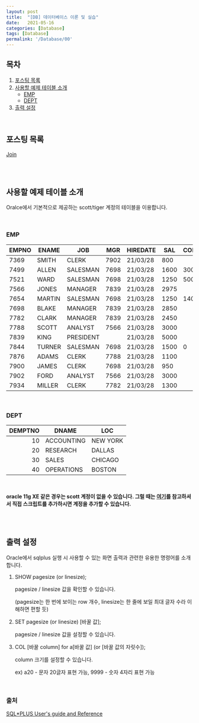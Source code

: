 ```yaml
---
layout: post
title:  "[DB] 데이터베이스 이론 및 실습"
date:   2021-05-16
categories: [Database]
tags: [Database]
permalink: '/Database/00'
---
```


## 목차
1. [포스팅 목록](#포스팅-목록)
2. [사용할 예제 테이블 소개](#사용할-예제-테이블-소개)
    * [EMP](#EMP)
    * [DEPT](#DEPT)
3. [출력 설정](#출력-설정)

<br>

## 포스팅 목록

<a href="https://kkarung.github.io/Database/01" target="_blank">Join</a>

<br><br>

## 사용할 예제 테이블 소개

Oralce에서 기본적으로 제공하는 scott/tiger 계정의 테이블을 이용합니다.

<br>

### EMP

| EMPNO | ENAME  | JOB       | MGR  | HIREDATE | SAL  | COMM | DEPTNO |
|-------|--------|-----------|------|----------|------|------|--------|
| 7369  | SMITH  | CLERK     | 7902 | 21/03/28 | 800  |      | 20     |
| 7499  | ALLEN  | SALESMAN  | 7698 | 21/03/28 | 1600 | 300  | 30     |
| 7521  | WARD   | SALESMAN  | 7698 | 21/03/28 | 1250 | 500  | 30     |
| 7566  | JONES  | MANAGER   | 7839 | 21/03/28 | 2975 |      | 20     |
| 7654  | MARTIN | SALESMAN  | 7698 | 21/03/28 | 1250 | 1400 | 30     |
| 7698  | BLAKE  | MANAGER   | 7839 | 21/03/28 | 2850 |      | 30     |
| 7782  | CLARK  | MANAGER   | 7839 | 21/03/28 | 2450 |      | 10     |
| 7788  | SCOTT  | ANALYST   | 7566 | 21/03/28 | 3000 |      | 20     |
| 7839  | KING   | PRESIDENT |      | 21/03/28 | 5000 |      | 10     |
| 7844  | TURNER | SALESMAN  | 7698 | 21/03/28 | 1500 | 0    | 30     |
| 7876  | ADAMS  | CLERK     | 7788 | 21/03/28 | 1100 |      | 20     |
| 7900  | JAMES  | CLERK     | 7698 | 21/03/28 | 950  |      | 30     |
| 7902  | FORD   | ANALYST   | 7566 | 21/03/28 | 3000 |      | 20     |
| 7934  | MILLER | CLERK     | 7782 | 21/03/28 | 1300 |      | 10     |

<br>

### DEPT

| DEMPTNO | DNAME      | LOC      |
|--------:|------------|----------|
| 10      | ACCOUNTING | NEW YORK |
| 20      | RESEARCH   | DALLAS   |
| 30      | SALES      | CHICAGO  |
| 40      | OPERATIONS | BOSTON   |

<br>

**oracle 11g XE 같은 경우는 scott 계정이 없을 수 있습니다. 그럴 때는 <a href="https://ttend.tistory.com/604" target="_blank">여기</a>를 참고하셔서 직접 스크립트를 추가하시면 계정을 추가할 수 있습니다.**

<br><br>

## 출력 설정

Oracle에서 sqlplus 실행 시 사용할 수 있는 화면 출력과 관련한 유용한 명령어를 소개합니다.

1. SHOW pagesize (or linesize);

    pagesize / linesize 값을 확인할 수 있습니다.

    (pagesize는 한 번에 보이는 row 개수, linesize는 한 줄에 보일 최대 글자 수라 이해하면 편할 듯)

2. SET pagesize (or linesize) [바꿀 값];

    pagesize / linesize 값을 설정할 수 있습니다.

3. COL [바꿀 column] for a[바꿀 값] (or [바꿀 값의 자릿수]);

    column 크기를 설정할 수 있습니다.

    ex) a20 - 문자 20글자 표현 가능, 9999 - 숫자 4자리 표현 가능

<br>

### 출처

<a href="https://docs.oracle.com/cd/E11882_01/server.112/e16604/toc.htm" target="_blank">SQL*PLUS User's guide and Reference</a>